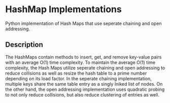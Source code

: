 # HashMap Implementations
Python implementation of Hash Maps that use seperate chaining and open addressing.

## Description

The HashMaps contain methods to insert, get, and remove key-value pairs with an average O(1) time complexity. 
To maintain the average O(1) time complexity, the Hash Maps utilize seperate chaining and open addressing to reduce collisions as well as resize the hash table to a prime number depending on its load factor.
In the seperate chaining implementation, multiple keys share the same table entry as a singly lniked list of nodes. On the other hand, the open addressing implementation uses quadratic probing to not only reduce collisions,
but also reduce clustering of entries as well.
